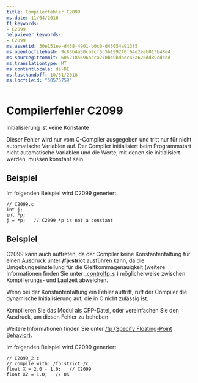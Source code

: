 ```yaml
---
title: Compilerfehler C2099
ms.date: 11/04/2016
f1_keywords:
- C2099
helpviewer_keywords:
- C2099
ms.assetid: 30e151ee-d458-4901-b0c0-d45054a913f5
ms.openlocfilehash: 9c83b4a50cb9cf5c5b1992f0f64e2eeb013b48e4
ms.sourcegitcommit: 6052185696adca270bc9bdbec45a626dd89cdcdd
ms.translationtype: MT
ms.contentlocale: de-DE
ms.lasthandoff: 10/31/2018
ms.locfileid: "50575759"
---
```

# <a name="compiler-error-c2099"></a>Compilerfehler C2099

Initialisierung ist keine Konstante

Dieser Fehler wird nur vom C-Compiler ausgegeben und tritt nur für nicht automatische Variablen auf.  Der Compiler initialisiert beim Programmstart nicht automatische Variablen und die Werte, mit denen sie initialisiert werden, müssen konstant sein.

## <a name="example"></a>Beispiel

Im folgenden Beispiel wird C2099 generiert.

```
// C2099.c
int j;
int *p;
j = *p;   // C2099 *p is not a constant
```

## <a name="example"></a>Beispiel

C2099 kann auch auftreten, da der Compiler keine Konstantenfaltung für einen Ausdruck unter **/fp:strict** ausführen kann, da die Umgebungseinstellung für die Gleitkommagenauigkeit (weitere Informationen finden Sie unter [_controlfp_s](../../c-runtime-library/reference/controlfp-s.md) ) möglicherweise zwischen Kompilierungs- und Laufzeit abweichen.

Wenn bei der Konstantenfaltung ein Fehler auftritt, ruft der Compiler die dynamische Initialisierung auf, die in C nicht zulässig ist.

Kompilieren Sie das Modul als CPP-Datei, oder vereinfachen Sie den Ausdruck, um diesen Fehler zu beheben.

Weitere Informationen finden Sie unter [/fp (Specify Floating-Point Behavior)](../../build/reference/fp-specify-floating-point-behavior.md).

Im folgenden Beispiel wird C2099 generiert.

```
// C2099_2.c
// compile with: /fp:strict /c
float X = 2.0 - 1.0;   // C2099
float X2 = 1.0;   // OK
```